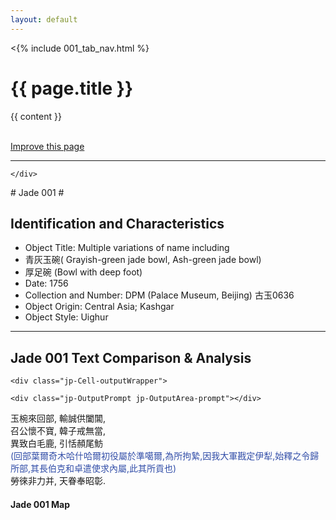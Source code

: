```yaml
---
layout: default
---
```

<!doctype html>
<div class="container">
    <div class="row">
        <div class="col-md-4">
		<{% include 001_tab_nav.html %}
		</div>
<div class="col-md-8">
            <h1>{{ page.title }}</h1>
            <div id="markdown-content-container">{{ content }}</div>
            <div style="clear:both;">
              <p class="text-center">
                <br />
                <a target="_blank" href="{{site.git_edit_address}}/{{ page.path }}" class="btn btn-default" role="button">
                  <i class="fa fa-pencil fa-lg"></i> Improve this page
                </a>
              </p>
            </div>
            <hr>
        </div>

    </div>
</div>
# Jade 001 #

## Identification and Characteristics ##
- Object Title: Multiple variations of name including
- 青灰玉碗( Grayish-green jade bowl, Ash-green jade bowl)
- 厚足碗 (Bowl with deep foot)
- Date: 1756
- Collection and Number: DPM (Palace Museum, Beijing) 古玉0636
- Object Origin: Central Asia; Kashgar
- Object Style: Uighur
---------------------------
## Jade 001 Text Comparison & Analysis ## 
	<div class="jp-Cell-outputWrapper">

<div class="jp-OutputArea jp-Cell-outputArea">

<div class="jp-OutputArea-child">

    
    <div class="jp-OutputPrompt jp-OutputArea-prompt"></div>

<div class="jp-RenderedHTMLCommon jp-RenderedMarkdown jp-OutputArea-output jp-OutputArea-executeResult" data-mime-type="text/markdown">
    <p><style>                           
    span.delete {color: #32a852; 
                 background-color: lavender;
                 font-size: 150%; 
                 margin: 0 3px; 
                 border: 1px solid #808080; 
                 line-height: 1.5;
                 padding: 2px;}
    span.insert {color: #e02427;
                 background-color: lavender;
                 font-size: 150%; 
                 margin: 0 3px; 
                 border: 1px solid #808080; 
                 line-height: 1.5;
                 padding: 2px;}
    span.parenthesis {color: #324ea8;
                    font-size: 100%;
                    margin: 0 3px;}
    </style>玉椀來回部, 輸誠供闔閶, 
     <br>召公懷不寶, 韓子戒無當, 
     <br>異致白毛鹿, 引恬頳尾魴 
     <span class="parenthesis"><br>(回部葉爾奇木哈什哈爾初役屬於準噶爾,為所拘縶,因我大軍戡定伊犁,始釋之令歸所部,其長伯克和卓遣使求內屬,此其所貢也)</span>
     <br>勞徠非力并, 天眷奉昭彰.</p>

</div>
 
 </div>

</div>
  </div>
   </p>
</div>
 </div>
  
  <h4>Jade 001 Map</h4>


</head>
</body>
</html>
 </body>
</html>
